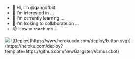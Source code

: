 - 👋 Hi, I’m @gangofbot
- 👀 I’m interested in ...
- 🌱 I’m currently learning ...
- 💞️ I’m looking to collaborate on ...
- 📫 How to reach me ...

<!---
gangofbot/gangofbot is a ✨ special ✨ repository because its `README.md` (this file) appears on your GitHub profile.
You can click the Preview link to take a look at your changes.
--->
<img src="https://telegra.ph/file/e5a4ec98574816e0e2a24.jpg">
![Deploy](https://www.herokucdn.com/deploy/button.svg)](https://heroku.com/deploy?template=https://github.com/NewGangster/Vcmusicbot)
